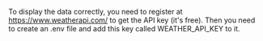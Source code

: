 To display the data correctly, you need to register at https://www.weatherapi.com/ to get the API key (it's free). Then you need to create an .env file and add this key called WEATHER_API_KEY to it.